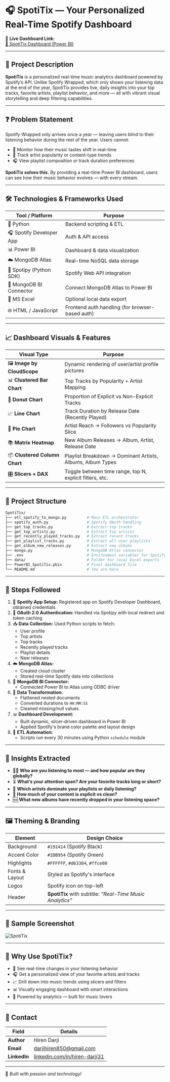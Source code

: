 # 🎧 SpotiTix — Your Personalized Real-Time Spotify Dashboard

🚀 **Live Dashboard Link:**  
[🔗 SpotiTix Dashboard (Power BI)](https://app.powerbi.com/view?r=eyJrIjoiNTY5Yjg2MDMtNmEzMi00OTVmLTlkYTUtMzg1NTc2ZGI3N2IzIiwidCI6ImQxZjE0MzQ4LWYxYjUtNGEwOS1hYzk5LTdlYmYyMTNjYmM4MSIsImMiOjEwfQ%3D%3D)

---

## 📝 Project Description

**SpotiTix** is a personalized real-time music analytics dashboard powered by Spotify’s API. Unlike Spotify Wrapped, which only shows your listening data at the end of the year, SpotiTix provides live, daily insights into your top tracks, favorite artists, playlist behavior, and more — all with vibrant visual storytelling and deep filtering capabilities.

---

## ❓ Problem Statement

Spotify Wrapped only arrives once a year — leaving users blind to their listening behavior during the rest of the year. Users cannot:

- 🔄 Monitor how their music tastes shift in real-time  
- 🎵 Track artist popularity or content-type trends  
- 🎧 View playlist composition or track duration preferences  

**SpotiTix solves this.** By providing a real-time Power BI dashboard, users can see how their music behavior evolves — with every stream.

---

## 🛠️ Technologies & Frameworks Used

| Tool / Platform             | Purpose                                              |
|-----------------------------|------------------------------------------------------|
| 🐍 Python                  | Backend scripting & ETL                              |
| 🎧 Spotify Developer App   | Auth & API access                                    |
| 📊 Power BI                | Dashboard & data visualization                       |
| ☁️ MongoDB Atlas           | Real-time NoSQL data storage                         |
| 🧪 Spotipy (Python SDK)    | Spotify Web API integration                          |
| 🧩 MongoDB BI Connector    | Connect MongoDB Atlas to Power BI                    |
| 📄 MS Excel                | Optional local data export                           |
| 🌐 HTML / JavaScript       | Frontend auth handling (for browser-based auth)      |

---

## 📈 Dashboard Visuals & Features

| Visual Type                  | Purpose                                                                 |
|-----------------------------|-------------------------------------------------------------------------|
| 🖼️ **Image by CloudScope**    | Dynamic rendering of user/artist profile pictures                      |
| 📊 **Clustered Bar Chart**   | Top Tracks by Popularity + Artist Mapping                              |
| 🍩 **Donut Chart**           | Proportion of Explicit vs Non-Explicit Tracks                         |
| 📈 **Line Chart**            | Track Duration by Release Date (Recently Played)                      |
| 🥧 **Pie Chart**             | Artist Reach → Followers vs Popularity Slice                          |
| 📚 **Matrix Heatmap**        | New Album Releases → Album, Artist, Release Date                      |
| 📦 **Clustered Column Chart**| Playlist Breakdown → Dominant Artists, Albums, Album Types            |
| 🎛️ **Slicers + DAX**         | Toggle between time range, top N, explicit filters, etc.              |

---

## 📁 Project Structure

```bash
SpotiTix/
├── etl_spotify_to_mongo.py         # Main ETL orchestrator
├── spotify_auth.py                 # Spotify OAuth handling
├── get_top_tracks.py               # Extract top tracks
├── get_top_artists.py              # Extract top artists
├── get_recently_played_tracks.py   # Extract recent tracks
├── get_playlist_tracks.py          # Extract all user playlists
├── get_album_new_releases.py       # Extract new albums
├── mongo.py                        # MongoDB Atlas connector
├── .env                            # Environment variables for Spotify + MongoDB
├── data/                           # Folder for local Excel exports
├── PowerBI_SpotiTix.pbix           # Final dashboard file
└── README.md                       # You are here
```

---

## 🔧 Steps Followed

1. 🔐 **Spotify App Setup:** Registered app on Spotify Developer Dashboard, obtained credentials  
2. 🧪 **OAuth 2.0 Authentication:** Handled via Spotipy with local redirect and token caching  
3. 📥 **Data Collection:** Used Python scripts to fetch:  
   - User profile  
   - Top artists  
   - Top tracks  
   - Recently played tracks  
   - Playlist details  
   - New releases  
4. ☁️ **MongoDB Atlas:**  
   - Created cloud cluster  
   - Stored real-time Spotify data into collections  
5. 🔗 **MongoDB BI Connector:**  
   - Connected Power BI to Atlas using ODBC driver  
6. 🧼 **Data Transformation:**  
   - Flattened nested documents  
   - Converted durations to `HH:MM:SS`  
   - Cleaned missing/null values  
7. 📊 **Dashboard Development:**  
   - Built dynamic, slicer-driven dashboard in Power BI  
   - Applied Spotify's brand color palette and layout design  
8. 🔄 **ETL Automation:**  
   - Scripts run every 30 minutes using Python `schedule` module

---

## 🧠 Insights Extracted

- 🧑‍🎤 **Who are you listening to most — and how popular are they globally?**  
- ⏳ **What’s your attention span? Are your favorite tracks long or short?**  
- 🎵 **Which artists dominate your playlists or daily listening?**  
- 🚫 **How much of your content is explicit vs clean?**  
- 🆕 **What new albums have recently dropped in your listening space?**

---

## 🖼️ Theming & Branding

| Element         | Design Choice               |
|----------------|-----------------------------|
| Background      | `#191414` (Spotify Black)    |
| Accent Color    | `#1DB954` (Spotify Green)    |
| Highlights      | `#FFFFFF`, `#d63384`, `#ffce00` |
| Fonts & Layout  | Styled as Spotify's interface|
| Logos           | Spotify icon on top-left     |
| Header          | **SpotiTix** with subtitle: _“Real-Time Music Analytics”_ |

---

## 📸 Sample Screenshot

![SpotiTix](https://github.com/user/repo/assets/spotitix-screenshot.png)

---

## 🚀 Why Use SpotiTix?

- 🎯 See real-time changes in your listening behavior  
- 🎧 Get a personalized view of your favorite artists and tracks  
- 📈 Drill down into music trends using slicers and filters  
- 📊 Visually engaging dashboard with smart interactions  
- 🧠 Powered by analytics — built for music lovers  

---

## 📧 Contact

| Field        | Details                                                   |
|--------------|-----------------------------------------------------------|
| **Author**   | Hiren Darji                                               |
| **Email**    | darjihiren850@gmail.com                                   |
| **LinkedIn** | [linkedin.com/in/hiren-darji31](https://linkedin.com/in/hiren-darji31) |

---

🚀 _Built with passion and technology!_

